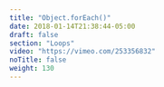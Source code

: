 ```yaml
---
title: "Object.forEach()"
date: 2018-01-14T21:38:44-05:00
draft: false
section: "Loops"
video: "https://vimeo.com/253356832"
noTitle: false
weight: 130
---
```


